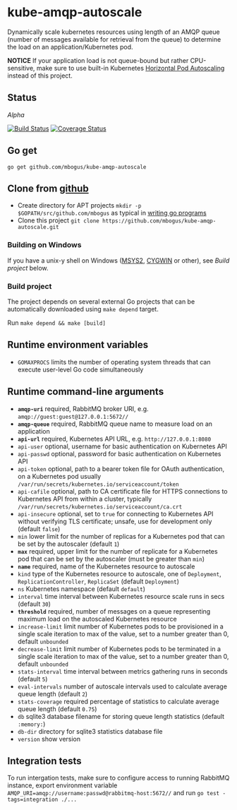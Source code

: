 # kube-amqp-autoscale

Dynamically scale kubernetes resources using length of an AMQP queue (number of messages available for retrieval from the queue) to determine the load on an application/Kubernetes pod.

**NOTICE**
If your application load is not queue-bound but rather CPU-sensitive, make sure to use built-in Kubernetes [Horizontal Pod Autoscaling](http://kubernetes.io/docs/user-guide/horizontal-pod-autoscaling/) instead of this project.

## Status

*Alpha*

[![Build Status](https://travis-ci.org/mbogus/kube-amqp-autoscale.svg?branch=master)](https://travis-ci.org/mbogus/kube-amqp-autoscale)  [![Coverage Status](https://coveralls.io/repos/github/mbogus/kube-amqp-autoscale/badge.svg?branch=master)](https://coveralls.io/github/mbogus/kube-amqp-autoscale?branch=master)


## Go get

    go get github.com/mbogus/kube-amqp-autoscale


## Clone from [github](https://github.com/mbogus/kube-amqp-autoscale)

* Create directory for APT projects `mkdir -p $GOPATH/src/github.com/mbogus`
  as typical in [writing go programs](https://golang.org/doc/code.html)
* Clone this project `git clone https://github.com/mbogus/kube-amqp-autoscale.git`


### Building on Windows
If you have a unix-y shell on Windows ([MSYS2](http://sourceforge.net/p/msys2/wiki/MSYS2%20installation/),
[CYGWIN](https://cygwin.com/install.html) or other), see *Build project* below.


### Build project

The project depends on several external Go projects that can be automatically
downloaded using `make depend` target.

Run `make depend && make [build]`


## Runtime environment variables

* `GOMAXPROCS` limits the number of operating system threads that can execute
  user-level Go code simultaneously


## Runtime command-line arguments

* **`amqp-uri`** required, RabbitMQ broker URI, e.g. `amqp://guest:guest@127.0.0.1:5672//`
* **`amqp-queue`** required, RabbitMQ queue name to measure load on an application
* **`api-url`** required, Kubernetes API URL, e.g. `http://127.0.0.1:8080`
* `api-user` optional, username for basic authentication on Kubernetes API
* `api-passwd` optional, password for basic authentication on Kubernetes API
* `api-token` optional, path to a bearer token file for OAuth authentication, on a Kubernetes pod usually `/var/run/secrets/kubernetes.io/serviceaccount/token`
* `api-cafile` optional, path to CA certificate file for HTTPS connections to Kubernetes API from within a cluster, typically `/var/run/secrets/kubernetes.io/serviceaccount/ca.crt`
* `api-insecure` optional, set to `true` for connecting to Kubernetes API without verifying TLS certificate; unsafe, use for development only (default `false`)
* `min` lower limit for the number of replicas for a Kubernetes pod that can be set by the autoscaler (default `1`)
* **`max`** required, upper limit for the number of replicate for a Kubernetes pod that can be set by the autoscaler (must be greater than `min`)
* **`name`** required, name of the Kubernetes resource to autoscale
* `kind` type of the Kubernetes resource to autoscale, one of `Deployment`, `ReplicationController`, `ReplicaSet` (default `Deployment`)
* `ns` Kubernetes namespace (default `default`)
* `interval` time interval between Kubernetes resource scale runs in secs (default `30`)
* **`threshold`** required, number of messages on a queue representing maximum load on the autoscaled Kubernetes resource
* `increase-limit` limit number of Kubernetes pods to be provisioned in a single scale iteration to max of the value, set to a number greater than 0, default `unbounded`
* `decrease-limit` limit number of Kubernetes pods to be terminated in a single scale iteration to max of the value, set to a number greater than 0, default `unbounded`
* `stats-interval` time interval between metrics gathering runs in seconds (default `5`)
* `eval-intervals` number of autoscale intervals used to calculate average queue length (default `2`)
* `stats-coverage` required percentage of statistics to calculate average queue length (default `0.75`)
* `db` sqlite3 database filename for storing  queue length statistics (default `:memory:`)
* `db-dir` directory for sqlite3 statistics database file
* `version` show version


## Integration tests

To run intergation tests, make sure to configure access to running RabbitMQ instance,
export environment variable `AMQP_URI=amqp://username:passwd@rabbitmq-host:5672//`
and run `go test -tags=integration ./...`
